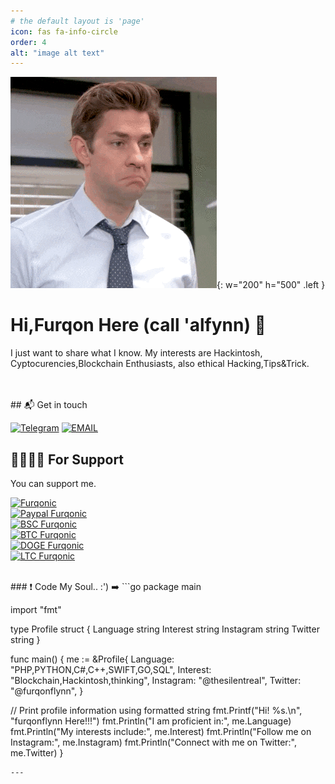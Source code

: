 ```yaml
---
# the default layout is 'page'
icon: fas fa-info-circle
order: 4
alt: "image alt text"
---
```


<!-- ![Furqonic](https://res.cloudinary.com/dlked0a5j/image/upload/v1716549244/photo_2024-05-24_18.13.35_g9fwb2.jpg) -->
<!-- <img src="/assets/img/Post/My-first-post-test/AV4.jpeg" w="700" h="400"> -->
![Desktop View](/assets/img/Post/My-first-post-test/meh.gif){: w="200" h="500" .left }

<h1> Hi,Furqon Here (call 'alfynn) 👋</h1>

I just want to share what I know. My interests are Hackintosh, Cyptocurencies,Blockchain Enthusiasts, also ethical Hacking,Tips&Trick.

<br>
<br>
## 📬 Get in touch

[![Telegram](https://img.shields.io/badge/Telegram-@Edwinbagas7-orange)](https://t.me/edwinbagas7)
[![EMAIL](https://img.shields.io/badge/Email-caturmahdi.alfurqon@icloud.com-blue)](mailto:caturmahdi.alfurqon@icloud.com)
<br>
## 🤜🏻🤛🏻 For Support

You can support me.

[![Furqonic](https://img.shields.io/badge/SUPPORTME-Coffee-succsess.svg?style=flat)](https://pastebin.com/raw/Z57X2iwX)
<br>
[![Paypal Furqonic](https://img.shields.io/badge/USD$-Paypal-informasional.svg?style=flat)](https://paypal.me/caturmahdialfurqon)
<br>
[![BSC Furqonic](https://img.shields.io/badge/ETH-0x07Fe74030B01B1F9A9c2699929d7CAFDa66Ebf06-informational.svg?style=flat)](https://etherscan.io/address/0x07Fe74030B01B1F9A9c2699929d7CAFDa66Ebf06)
<br>
[![BTC Furqonic](https://img.shields.io/badge/BTC-bc1qf8d3fcl4zf08qy3ecz8jyw3cf8y8urd0s2g32s-informational.svg?style=flat)](https://pastebin.com/raw/Z57X2iwX)
<br>
[![DOGE Furqonic](https://img.shields.io/badge/SOL-73hvmQLGmfxXiJqvqiG2MwZReC9H3tFusZJGfffrBHpy-informational.svg?style=flat)](https://pastebin.com/raw/Z57X2iwX)
<br>
[![LTC Furqonic](https://img.shields.io/badge/MATIC-0x07Fe74030B01B1F9A9c2699929d7CAFDa66Ebf06-informational.svg?style=flat)](https://pastebin.com/raw/Z57X2iwX)

<br>
### ❗️ Code My Soul.. :') ➡️
```go
package main

import "fmt" 

type Profile struct {
  Language string
  Interest string
  Instagram string
  Twitter   string
}

func main() {
  me := &Profile{
    Language: "PHP,PYTHON,C#,C++,SWIFT,GO,SQL",
    Interest: "Blockchain,Hackintosh,thinking",
    Instagram: "@thesilentreal",
    Twitter:   "@furqonflynn",
  }

  // Print profile information using formatted string
  fmt.Printf("Hi! %s.\n", "furqonflynn Here!!!")
  fmt.Println("I am proficient in:", me.Language)
  fmt.Println("My interests include:", me.Interest)
  fmt.Println("Follow me on Instagram:", me.Instagram)
  fmt.Println("Connect with me on Twitter:", me.Twitter)
}
```
---
